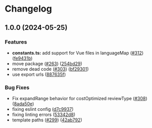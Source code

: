 # Changelog

## 1.0.0 (2024-05-25)


### Features

* **constants.ts:** add support for Vue files in languageMap ([#312](https://github.com/DCoinHub/code-review-gpt/issues/312)) ([fe9431b](https://github.com/DCoinHub/code-review-gpt/commit/fe9431becd2cd5debdf05d08c4b64ecb837f647d))
* move package ([#263](https://github.com/DCoinHub/code-review-gpt/issues/263)) ([254bd29](https://github.com/DCoinHub/code-review-gpt/commit/254bd29e2adaa047f47049952b960f52943cef32))
* remove dead code ([#303](https://github.com/DCoinHub/code-review-gpt/issues/303)) ([bf29301](https://github.com/DCoinHub/code-review-gpt/commit/bf29301c81230519d154b1f16180536fada46018))
* use export urls ([887635f](https://github.com/DCoinHub/code-review-gpt/commit/887635fc493d5f72ab944707d66c6275687f3e8d))


### Bug Fixes

* Fix expandRange behavior for costOptimized reviewType ([#308](https://github.com/DCoinHub/code-review-gpt/issues/308)) ([8ada50e](https://github.com/DCoinHub/code-review-gpt/commit/8ada50e4f5129304330f98f4d9255304eabf21bb))
* fixing eslint config ([d7c9937](https://github.com/DCoinHub/code-review-gpt/commit/d7c9937c1e062aa3416e35372b392da118ec2393))
* fixing linting errors ([53342d8](https://github.com/DCoinHub/code-review-gpt/commit/53342d83b157796474dfd577a5e867c5b1ee41a7))
* template paths ([#299](https://github.com/DCoinHub/code-review-gpt/issues/299)) ([42ab792](https://github.com/DCoinHub/code-review-gpt/commit/42ab7929082590d4ab3b22ca2d90a85f433a5c9f))
